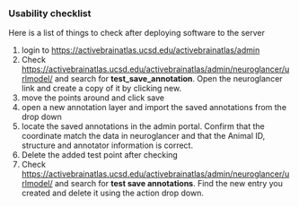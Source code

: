 ### Usability checklist

Here is a list of things to check after deploying software to the server

1. login to https://activebrainatlas.ucsd.edu/activebrainatlas/admin
2. Check https://activebrainatlas.ucsd.edu/activebrainatlas/admin/neuroglancer/urlmodel/ and search for **test_save_annotation**. Open the neuroglancer link and create a copy of it by clicking new. 
3. move the points around and click save
4. open a new annotation layer and import the saved annotations from the drop down
5. locate the saved annotations in the admin portal.  Confirm that the coordinate match the data in neuroglancer and that the Animal ID, structure and annotator information is correct.
6. Delete the added test point after checking
7. Check https://activebrainatlas.ucsd.edu/activebrainatlas/admin/neuroglancer/urlmodel/ and search for **test save annotations**. Find the new entry you created and delete it using the action drop down. 

